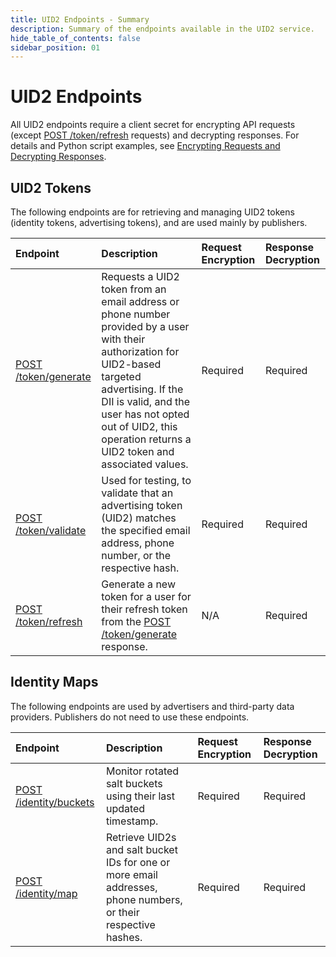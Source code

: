 ```yaml
---
title: UID2 Endpoints - Summary
description: Summary of the endpoints available in the UID2 service.
hide_table_of_contents: false
sidebar_position: 01
---
```


# UID2 Endpoints

All UID2 endpoints require a client secret for encrypting API requests (except [POST /token/refresh](post-token-refresh.md) requests) and decrypting responses. For details and Python script examples, see [Encrypting Requests and Decrypting Responses](../getting-started/gs-encryption-decryption.md).

## UID2 Tokens

The following endpoints are for retrieving and managing UID2 tokens (identity tokens, advertising tokens), and are used mainly by publishers.

| Endpoint | Description | Request Encryption | Response Decryption |
| :--- | :--- | :--- | :--- |
| [POST /token/generate](post-token-generate.md) | Requests a UID2 token from an email address or phone number provided by a user with their authorization for UID2-based targeted advertising. If the DII is valid, and the user has not opted out of UID2, this operation returns a UID2 token and associated values. | Required | Required |
| [POST /token/validate](post-token-validate.md) | Used for testing, to validate that an advertising token (UID2) matches the specified email address, phone number, or the respective hash. | Required | Required |
| [POST /token/refresh](post-token-refresh.md) | Generate a new token for a user for their refresh token from the [POST /token/generate](post-token-generate.md) response. | N/A | Required |

## Identity Maps

The following endpoints are used by advertisers and third-party data providers. Publishers do not need to use these endpoints.

| Endpoint | Description | Request Encryption | Response Decryption |
| :--- | :--- | :--- | :--- |
| [POST /identity/buckets](post-identity-buckets.md) | Monitor rotated salt buckets using their last updated timestamp. | Required | Required |
| [POST /identity/map](post-identity-map.md) | Retrieve UID2s and salt bucket IDs for one or more email addresses, phone numbers, or their respective hashes.  | Required | Required |

